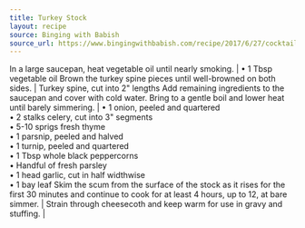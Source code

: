 ```yaml
---
title: Turkey Stock
layout: recipe
source: Binging with Babish
source_url: https://www.bingingwithbabish.com/recipe/2017/6/27/cocktail-special-hg36c-ttah2-w7eyh?rq=turkey
---
```


In a large saucepan, heat vegetable oil until nearly smoking. | &bull; 1 Tbsp vegetable oil
Brown the turkey spine pieces until well-browned on both sides. | Turkey spine, cut into 2" lengths
Add remaining ingredients to the saucepan and cover with cold water. Bring to a gentle boil and lower heat until barely simmering. | &bull; 1 onion, peeled and quartered <br> &bull; 2 stalks celery, cut into 3" segments <br> &bull; 5-10 sprigs fresh thyme <br> &bull; 1 parsnip, peeled and halved <br> &bull; 1 turnip, peeled and quartered <br> &bull; 1 Tbsp whole black peppercorns <br> &bull; Handful of fresh parsley <br> &bull; 1 head garlic, cut in half widthwise <br> &bull; 1 bay leaf
Skim the scum from the surface of the stock as it rises for the first 30 minutes and continue to cook for at least 4 hours, up to 12, at bare simmer. |
Strain through cheesecoth and keep warm for use in gravy and stuffing. |
